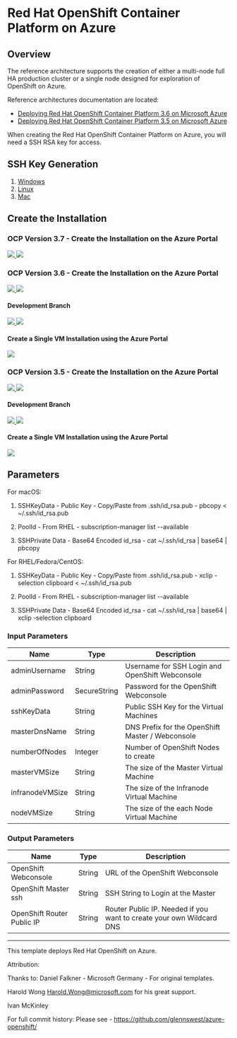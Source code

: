 # Red Hat OpenShift Container Platform on Azure

## Overview
The reference architecture supports the creation of either a multi-node full HA
production cluster or a single node designed for exploration of OpenShift on Azure.

Reference architectures documentation are located:

* [Deploying Red Hat OpenShift Container Platform 3.6 on Microsoft Azure](https://access.redhat.com/documentation/en-us/reference_architectures/2017/html-single/deploying_red_hat_openshift_container_platform_3.6_on_microsoft_azure/)
* [Deploying Red Hat OpenShift Container Platform 3.5 on Microsoft Azure](https://access.redhat.com/documentation/en-us/reference_architectures/2017/html/deploying_red_hat_openshift_container_platform_3.5_on_microsoft_azure/index)

When creating the Red Hat OpenShift Container Platform on Azure, you will need a SSH RSA key for access.

## SSH Key Generation

1. [Windows](ssh_windows.md)
2. [Linux](ssh_linux.md)
3. [Mac](ssh_mac.md)

## Create the Installation
### OCP Version 3.7 - Create the Installation on the Azure Portal
<a href="https://portal.azure.com/#create/Microsoft.Template/uri/https%3A%2F%2Fraw.githubusercontent.com%2Fopenshift%2Fopenshift-ansible-contrib%2Fmaster%2Freference-architecture%2Fazure-ansible%2F3.7%2Fazuredeploy.json" target="_blank">
    <img src="http://azuredeploy.net/deploybutton.png"/>
</a>
<a href="http://armviz.io/#/?load=https%3A%2F%2Fraw.githubusercontent.com%2Fopenshift%2Fopenshift-ansible-contrib%2Fmaster%2Freference-architecture%2Fazure-ansible%2F3.7%2Fazuredeploy.json" target="_blank">
    <img src="http://armviz.io/visualizebutton.png"/>
</a>

### OCP Version 3.6 - Create the Installation on the Azure Portal
<a href="https://portal.azure.com/#create/Microsoft.Template/uri/https%3A%2F%2Fraw.githubusercontent.com%2Fopenshift%2Fopenshift-ansible-contrib%2Fmaster%2Freference-architecture%2Fazure-ansible%2F3.6%2Fazuredeploy.json" target="_blank">
    <img src="http://azuredeploy.net/deploybutton.png"/>
</a>
<a href="http://armviz.io/#/?load=https%3A%2F%2Fraw.githubusercontent.com%2Fopenshift%2Fopenshift-ansible-contrib%2Fmaster%2Freference-architecture%2Fazure-ansible%2F3.6%2Fazuredeploy.json" target="_blank">
    <img src="http://armviz.io/visualizebutton.png"/>
</a>

#### Development Branch
<a href="https://portal.azure.com/#create/Microsoft.Template/uri/https%3A%2F%2Fraw.githubusercontent.com%2Fglennswest%2Fopenshift-ansible-contrib%2Fmaster%2Freference-architecture%2Fazure-ansible%2F3.7%2Fazuredeploy.json" target="_blank">
    <img src="http://azuredeploy.net/deploybutton.png"/>
</a>
</a>
<a href="http://armviz.io/#/?load=https%3A%2F%2Fraw.githubusercontent.com%2Fglennswest%2Fopenshift-ansible-contrib%2Fmaster%2Freference-architecture%2F3.7%2Fazure-ansible%2Fazuredeploy.json" target="_blank">
    <img src="http://armviz.io/visualizebutton.png"/>
</a>

#### Create a Single VM Installation using the Azure Portal

<a href="https://portal.azure.com/#create/Microsoft.Template/uri/https%3A%2F%2Fraw.githubusercontent.com%2Fopenshift%2Fopenshift-ansible-contrib%2Fmaster%2Freference-architecture%2Fazure-ansible%2F3.7%2Fallinone.json" target="_blank">
    <img src="http://azuredeploy.net/deploybutton.png"/>
</a>

### OCP Version 3.5 - Create the Installation on the Azure Portal
<a href="https://portal.azure.com/#create/Microsoft.Template/uri/https%3A%2F%2Fraw.githubusercontent.com%2Fopenshift%2Fopenshift-ansible-contrib%2Fmaster%2Freference-architecture%2Fazure-ansible%2F3.5%2Fazuredeploy.json" target="_blank">
    <img src="http://azuredeploy.net/deploybutton.png"/>
</a>
<a href="http://armviz.io/#/?load=https%3A%2F%2Fraw.githubusercontent.com%2Fopenshift%2Fopenshift-ansible-contrib%2Fmaster%2Freference-architecture%2Fazure-ansible%2F3.5%2Fazuredeploy.json" target="_blank">
    <img src="http://armviz.io/visualizebutton.png"/>
</a>

#### Development Branch
<a href="https://portal.azure.com/#create/Microsoft.Template/uri/https%3A%2F%2Fraw.githubusercontent.com%2Fglennswest%2Fopenshift-ansible-contrib%2Fmaster%2Freference-architecture%2Fazure-ansible%2F3.5%2Fazuredeploy.json" target="_blank">
    <img src="http://azuredeploy.net/deploybutton.png"/>
</a>
</a>
<a href="http://armviz.io/#/?load=https%3A%2F%2Fraw.githubusercontent.com%2Fglennswest%2Fopenshift-ansible-contrib%2Fmaster%2Freference-architecture%2F3.5%2Fazure-ansible%2Fazuredeploy.json" target="_blank">
    <img src="http://armviz.io/visualizebutton.png"/>
</a>

#### Create a Single VM Installation using the Azure Portal

<a href="https://portal.azure.com/#create/Microsoft.Template/uri/https%3A%2F%2Fraw.githubusercontent.com%2Fopenshift%2Fopenshift-ansible-contrib%2Fmaster%2Freference-architecture%2Fazure-ansible%2F3.5%2Fallinone.json" target="_blank">
    <img src="http://azuredeploy.net/deploybutton.png"/>
</a>

## Parameters

For macOS:

1. SSHKeyData - Public Key - Copy/Paste from .ssh/id_rsa.pub - pbcopy < ~/.ssh/id_rsa.pub

2. PoolId - From RHEL - subscription-manager list --available

3. SSHPrivate Data - Base64 Encoded id_rsa - cat ~/.ssh/id_rsa | base64 | pbcopy

For RHEL/Fedora/CentOS:

1. SSHKeyData - Public Key - Copy/Paste from .ssh/id_rsa.pub - xclip -selection clipboard < ~/.ssh/id_rsa.pub

2. PoolId - From RHEL - subscription-manager list --available

3. SSHPrivate Data - Base64 Encoded id_rsa - cat ~/.ssh/id_rsa | base64 | xclip -selection clipboard

### Input Parameters

| Name| Type           | Description |
| ------------- | ------------- | ------------- |
| adminUsername  | String       | Username for SSH Login and OpenShift Webconsole |
|  adminPassword | SecureString | Password for the OpenShift Webconsole |
| sshKeyData     | String       | Public SSH Key for the Virtual Machines |
| masterDnsName  | String       | DNS Prefix for the OpenShift Master / Webconsole |
| numberOfNodes  | Integer      | Number of OpenShift Nodes to create |
| masterVMSize | String | The size of the Master Virtual Machine |
| infranodeVMSize| String | The size of the Infranode Virtual Machine |
| nodeVMSize| String | The size of the each Node Virtual Machine |

### Output Parameters

| Name| Type           | Description |
| ------------- | ------------- | ------------- |
| OpenShift Webconsole | String       | URL of the OpenShift Webconsole |
| OpenShift Master ssh |String | SSH String to Login at the Master |
| OpenShift Router Public IP | String       | Router Public IP. Needed if you want to create your own Wildcard DNS |

------

This template deploys Red Hat OpenShift on Azure.

Attribution:

Thanks to:
Daniel Falkner - Microsoft Germany - For original templates.

Harold Wong <Harold.Wong@microsoft.com> for his great support.

Ivan McKinley

For full commit history: Please see - https://github.com/glennswest/azure-openshift/
